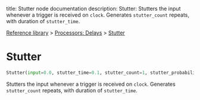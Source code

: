 title: Stutter node documentation
description: Stutter: Stutters the input whenever a trigger is received on `clock`. Generates `stutter_count` repeats, with duration of `stutter_time`.

[Reference library](../../index.md) > [Processors: Delays](../index.md) > [Stutter](index.md)

# Stutter

```python
Stutter(input=0.0, stutter_time=0.1, stutter_count=1, stutter_probability=1.0, stutter_advance_time=0.0, clock=None, max_stutter_time=1.0)
```

Stutters the input whenever a trigger is received on `clock`. Generates `stutter_count` repeats, with duration of `stutter_time`.

